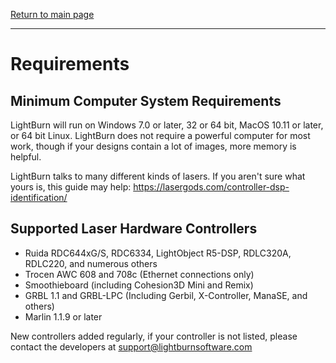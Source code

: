 [Return to main page](README.md)

----

# Requirements

## Minimum Computer System Requirements

LightBurn will run on Windows 7.0 or later, 32 or 64 bit, MacOS 10.11 or later, or 64 bit Linux.  LightBurn does not require a powerful computer for most work, though if your designs contain a lot of images, more memory is helpful.



LightBurn talks to many different kinds of lasers.  If you aren't sure what yours is, this guide may help:
https://lasergods.com/controller-dsp-identification/




## Supported Laser Hardware Controllers

- Ruida RDC644xG/S, RDC6334, LightObject R5-DSP, RDLC320A, RDLC220, and numerous others
- Trocen AWC 608 and 708c (Ethernet connections only)
- Smoothieboard (including Cohesion3D Mini and Remix)
- GRBL 1.1 and GRBL-LPC (Including Gerbil, X-Controller, ManaSE, and others)
- Marlin 1.1.9 or later

New controllers added regularly, if your controller is not listed, please
contact the developers at support@lightburnsoftware.com

